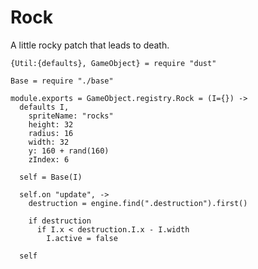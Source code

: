 Rock
====

A little rocky patch that leads to death.

    {Util:{defaults}, GameObject} = require "dust"

    Base = require "./base"

    module.exports = GameObject.registry.Rock = (I={}) ->
      defaults I,
        spriteName: "rocks"
        height: 32
        radius: 16
        width: 32
        y: 160 + rand(160)
        zIndex: 6

      self = Base(I)

      self.on "update", ->
        destruction = engine.find(".destruction").first()

        if destruction
          if I.x < destruction.I.x - I.width
            I.active = false

      self
